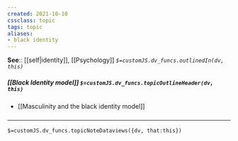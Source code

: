 ```yaml
---
created: 2021-10-10
cssclass: topic
tags: topic
aliases:
- black identity
---
```


**See**:: [[self|identity]], [[Psychology]]
*`$=customJS.dv_funcs.outlinedIn(dv, this)`*

##### [[Black Identity model]] `$=customJS.dv_funcs.topicOutlineHeader(dv, this)`

- [[Masculinity and the black identity model]]

### <hr class="dataviews"/>

`$=customJS.dv_funcs.topicNoteDataviews({dv, that:this})`

